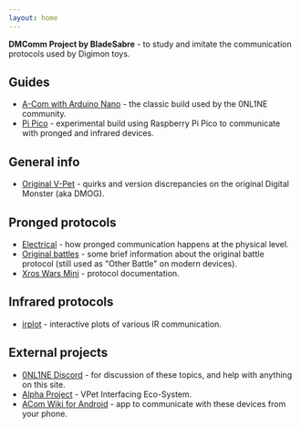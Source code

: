 ```yaml
---
layout: home
---
```


**DMComm Project by BladeSabre** - to study and imitate the communication protocols used by Digimon toys.

## Guides

* [A-Com with Arduino Nano](/guide/nano/) - the classic build used by the 0NL1NE community.
* [Pi Pico](/guide/pi-pico/) - experimental build using Raspberry Pi Pico to communicate with pronged and infrared devices.

## General info

* [Original V-Pet](/vpet/) - quirks and version discrepancies on the original Digital Monster (aka DMOG).

## Pronged protocols

* [Electrical](/electrical/) - how pronged communication happens at the physical level.
* [Original battles](/orig_battle/) - some brief information about the original battle protocol (still used as "Other Battle" on modern devices).
* [Xros Wars Mini](/xros_mini/) - protocol documentation.

## Infrared protocols

* [irplot](/irplot/) - interactive plots of various IR communication.

## External projects

* [0NL1NE Discord](https://discord.gg/znkvcMV) - for discussion of these topics, and help with anything on this site.
* [Alpha Project](https://www.alphahub.site/) - VPet Interfacing Eco-System.
* [ACom Wiki for Android](https://play.google.com/store/apps/details?id=com.mintmaker.acomwiki) - app to communicate with these devices from your phone.
